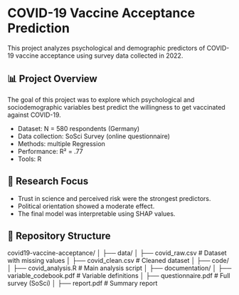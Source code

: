 # COVID-19 Vaccine Acceptance Prediction

This project analyzes psychological and demographic predictors of COVID-19 vaccine acceptance using survey data collected in 2022.

## 📊 Project Overview
The goal of this project was to explore which psychological and sociodemographic variables best predict the willingness to get vaccinated against COVID-19.

- Dataset: N = 580 respondents (Germany)
- Data collection: SoSci Survey (online questionnaire)
- Methods: multiple Regression
- Performance: R² = .77
- Tools: R 

## 🧠 Research Focus
- Trust in science and perceived risk were the strongest predictors.
- Political orientation showed a moderate effect.
- The final model was interpretable using SHAP values.

## 📁 Repository Structure

covid19-vaccine-acceptance/
│
├── data/
│ ├── covid_raw.csv # Dataset with missing values
│ ├── covid_clean.csv # Cleaned dataset
│
├── code/
│ ├── covid_analysis.R # Main analysis script
│
├── documentation/
│ ├── variable_codebook.pdf # Variable definitions
│ ├── questionnaire.pdf # Full survey (SoSci)
│ ├── report.pdf # Summary report



